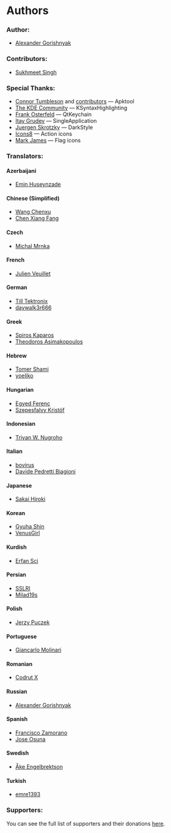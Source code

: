 # Authors

### Author:

- [Alexander Gorishnyak](https://github.com/kefir500)

### Contributors:

- [Sukhmeet Singh](https://github.com/MadGuyyy)

### Special Thanks:

- [Connor Tumbleson](https://github.com/iBotPeaches) and [contributors](https://github.com/iBotPeaches/Apktool/blob/master/CONTRIBUTORS.md) — Apktool
- [The KDE Community](https://kde.org/community/whatiskde/) — KSyntaxHighlighting
- [Frank Osterfeld](https://github.com/frankosterfeld) — QtKeychain
- [Itay Grudev](https://github.com/itay-grudev) — SingleApplication
- [Juergen Skrotzky](https://github.com/Jorgen-VikingGod) — DarkStyle
- [Icons8](https://icons8.com) — Action icons
- [Mark James](http://www.famfamfam.com) — Flag icons

### Translators:

#### Azerbaijani
- [Emin Huseynzade](https://www.transifex.com/user/profile/ehsynze/)

#### Chinese (Simplified)
- [Wang Chenxu](http://www.dayanzai.me)
- [Chen Xiang Fang](https://www.transifex.com/user/profile/chenxiangfang/)

#### Czech
- [Michal Mrnka](https://www.transifex.com/user/profile/Mimrixerix/)

#### French
- [Julien Veuillet](https://www.wakdev.com)

#### German
- [Till Tektronix](https://www.transifex.com/user/profile/Tektronix/)
- [daywalk3r666](https://www.transifex.com/user/profile/daywalk3r666/)

#### Greek
- [Spiros Kaparos](https://www.transifex.com/user/profile/spkprs/)
- [Theodoros Asimakopoulos](https://www.transifex.com/user/profile/theoasima/)

#### Hebrew
- [Tomer Shami](https://www.transifex.com/user/profile/PointApps/)
- [yoeliko](https://www.transifex.com/user/profile/July./)

#### Hungarian
- [Egyed Ferenc](https://www.transifex.com/user/profile/efi99/)
- [Szepesfalvy Kristóf](https://www.transifex.com/user/profile/szkristof/)

#### Indonesian
- [Triyan W. Nugroho](https://www.transifex.com/user/profile/TriyanWahyuNugroho/)

#### Italian
- [bovirus](https://www.transifex.com/user/profile/bovirus/)
- [Davide Pedretti Biagioni](https://www.transifex.com/user/profile/davide.pedrettibiagioni/)

#### Japanese
- [Sakai Hiroki](https://www.transifex.com/user/profile/m07jp/)

#### Korean
- [Gyuha Shin](https://www.transifex.com/user/profile/gyuha/)
- [VenusGirl](https://www.transifex.com/user/profile/VenusGirl/)

#### Kurdish
- [Erfan Sci](https://www.transifex.com/user/profile/erfan13/)

#### Persian
- [SSLRI](https://www.transifex.com/user/profile/sslri/)
- [Milad19s](https://www.transifex.com/user/profile/Milad19s/)

#### Polish
- [Jerzy Puczek](https://www.transifex.com/user/profile/puczek.jerzy/)

#### Portuguese
- [Giancarlo Molinari](https://www.transifex.com/user/profile/pombimsjb/)

#### Romanian
- [Codrut X](https://www.transifex.com/user/profile/codrut2020/)

#### Russian
- [Alexander Gorishnyak](https://www.transifex.com/user/profile/kefir500/)

#### Spanish
- [Francisco Zamorano](https://www.transifex.com/user/profile/Paco_Zamo/)
- [Jose Osuna](https://www.transifex.com/user/profile/itp.osuna/)

#### Swedish
- [Åke Engelbrektson](https://www.transifex.com/user/profile/eson/)

#### Turkish
- [emre1393](https://www.transifex.com/user/profile/emre1393/)

### Supporters:

You can see the full list of supporters and their donations [here](https://qwertycube.com/donate/).
